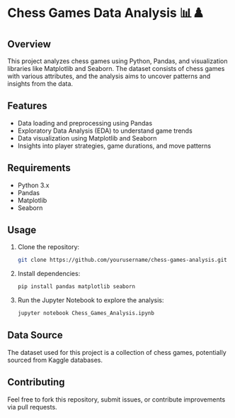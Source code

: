 # Chess Games Data Analysis 📊♟️

## Overview
This project analyzes chess games using Python, Pandas, and visualization libraries like Matplotlib and Seaborn. The dataset consists of chess games with various attributes, and the analysis aims to uncover patterns and insights from the data.

## Features
- Data loading and preprocessing using Pandas
- Exploratory Data Analysis (EDA) to understand game trends
- Data visualization using Matplotlib and Seaborn
- Insights into player strategies, game durations, and move patterns

## Requirements
- Python 3.x
- Pandas
- Matplotlib
- Seaborn

## Usage
1. Clone the repository:
   ```bash
   git clone https://github.com/yourusername/chess-games-analysis.git
   ```
2. Install dependencies:
   ```bash
   pip install pandas matplotlib seaborn
   ```
3. Run the Jupyter Notebook to explore the analysis:
   ```bash
   jupyter notebook Chess_Games_Analysis.ipynb
   ```

## Data Source
The dataset used for this project is a collection of chess games, potentially sourced from Kaggle databases.

## Contributing
Feel free to fork this repository, submit issues, or contribute improvements via pull requests.


